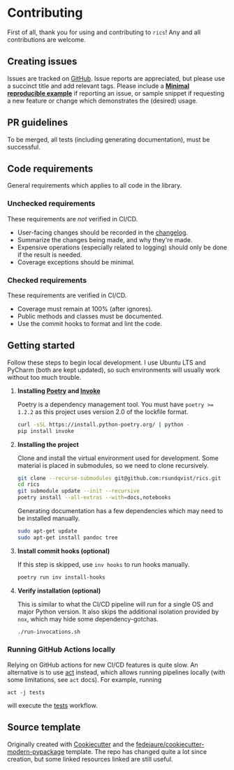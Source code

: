 # Contributing <!-- omit in toc -->

First of all, thank you for using and contributing to `rics`! Any and all contributions are welcome.

## Creating issues
Issues are tracked on [GitHub](https://github.com/rsundqvist/rics/issues). Issue
reports are appreciated, but please use a succinct title and add relevant tags.
Please include a [**Minimal reproducible example**][minimal-reproducible-example]
if reporting an issue, or sample snippet if requesting a new feature or change 
which demonstrates the (desired) usage.

[minimal-reproducible-example]: https://stackoverflow.com/help/minimal-reproducible-example

## PR guidelines
To be merged, all tests (including generating documentation), must be successful.

## Code requirements
General requirements which applies to all code in the library.

### Unchecked requirements
These requirements are *not* verified in CI/CD.

* User-facing changes should be recorded in the [changelog](https://github.com/rsundqvist/rics/blob/master/CHANGELOG.md).
* Summarize the changes being made, and why they're made.
* Expensive operations (especially related to logging) should only be done if the result is needed.
* Coverage exceptions should be minimal.

### Checked requirements
These requirements are verified in CI/CD.

* Coverage must remain at 100% (after ignores).
* Public methods and classes must be documented.
* Use the commit hooks to format and lint the code.

## Getting started
Follow these steps to begin local development. I use Ubuntu LTS and PyCharm 
(both are kept updated), so such environments will usually work without too much
trouble.

1. **Installing [Poetry](https://python-poetry.org/docs/) and [Invoke](https://www.pyinvoke.org/)**
   
   Poetry is a dependency management tool. You must have `poetry >= 1.2.2` as this project uses version 2.0 of the
   lockfile  format.
   ```bash
   curl -sSL https://install.python-poetry.org/ | python -
   pip install invoke
   ```

2. **Installing the project**
   
   Clone and install the virtual environment used for development. Some material
   is placed in submodules, so we need to clone recursively.
   ```bash
   git clone --recurse-submodules git@github.com:rsundqvist/rics.git
   cd rics
   git submodule update --init --recursive
   poetry install --all-extras --with=docs,notebooks
   ```
   
   Generating documentation has a few dependencies which may need to be installed
   manually.
   ```bash
   sudo apt-get update
   sudo apt-get install pandoc tree
   ```
   
3. **Install commit hooks (optional)**
   
   If this step is skipped, use `inv hooks` to run hooks manually.
   ```bash
   poetry run inv install-hooks
   ```
   
4. **Verify installation (optional)**

   This is similar to what the CI/CD pipeline will run for a single OS and major
   Python version. It also skips the additional isolation provided by `nox`,
   which may hide some dependency-gotchas.
   ```bash
   ./run-invocations.sh
   ```

### Running GitHub Actions locally
Relying on GitHub actions for new CI/CD features is quite slow. An alternative is to use 
[act](https://github.com/nektos/act) instead, which allows running pipelines locally (with some limitations, see `act` 
docs). For example, running

```shell
act -j tests
```

will execute the [tests](https://github.com/rsundqvist/rics/blob/master/.github/workflows/tests.yml) workflow.

## Source template
Originally created with [Cookiecutter] and the [fedejaure/cookiecutter-modern-pypackage]
template. The repo has changed quite a lot since creation, but some linked
resources linked are still useful.

[Cookiecutter]: https://github.com/cookiecutter/cookiecutter
[fedejaure/cookiecutter-modern-pypackage]: https://github.com/fedejaure/cookiecutter-modern-pypackage
